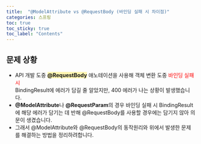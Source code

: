 ```yaml
---
title:  "@ModelAttribute vs @RequestBody (바인딩 실패 시 차이점)"
categories: 스프링
toc: true
toc_sticky: true
toc_label: "Contents"
---
```


## 문제 상황
- API 개발 도중 **<span style='background-color:#fff5b1'>@RequestBody</span>** 애노테이션을 사용해 객체 변환 도중 <span style="color:red;">바인딩 실패 시</span>   
BindingResult에 에러가 담길 줄 알았지만, 400 에러가 나는 상황이 발생했습니다.
- **@ModelAttribute**나 **@RequestParam**의 경우 바인딩 실패 시 BindingResult에 해당 에러가 담기는 데 반해 @RequestBody를 사용할 경우에는 담기지 않아 의문이 생겼습니다.
- 그래서 @ModelAttribute와 @RequestBody의 동작원리와 위에서 발생한 문제를 해결하는 방법을 정리하려합니다.

